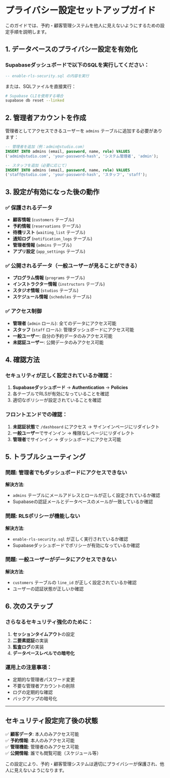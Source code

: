 # プライバシー設定セットアップガイド

このガイドでは、予約・顧客管理システムを他人に見えないようにするための設定手順を説明します。

## 1. データベースのプライバシー設定を有効化

### Supabaseダッシュボードで以下のSQLを実行してください：

```sql
-- enable-rls-security.sql の内容を実行
```

または、SQLファイルを直接実行：

```bash
# Supabase CLIを使用する場合
supabase db reset --linked
```

## 2. 管理者アカウントを作成

管理者としてアクセスできるユーザーを `admins` テーブルに追加する必要があります：

```sql
-- 管理者を追加（例：admin@studio.com）
INSERT INTO admins (email, password, name, role) VALUES 
('admin@studio.com', 'your-password-hash', 'システム管理者', 'admin');

-- スタッフを追加（必要に応じて）
INSERT INTO admins (email, password, name, role) VALUES 
('staff@studio.com', 'your-password-hash', 'スタッフ', 'staff');
```

## 3. 設定が有効になった後の動作

### ✅ 保護されるデータ
- **顧客情報** (`customers` テーブル)
- **予約情報** (`reservations` テーブル)
- **待機リスト** (`waiting_list` テーブル)
- **通知ログ** (`notification_logs` テーブル)
- **管理者情報** (`admins` テーブル)
- **アプリ設定** (`app_settings` テーブル)

### ✅ 公開されるデータ（一般ユーザーが見ることができる）
- **プログラム情報** (`programs` テーブル)
- **インストラクター情報** (`instructors` テーブル)
- **スタジオ情報** (`studios` テーブル)
- **スケジュール情報** (`schedules` テーブル)

### ✅ アクセス制御
- **管理者** (`admin` ロール): 全てのデータにアクセス可能
- **スタッフ** (`staff` ロール): 管理ダッシュボードにアクセス可能
- **一般ユーザー**: 自分の予約データのみアクセス可能
- **未認証ユーザー**: 公開データのみアクセス可能

## 4. 確認方法

### セキュリティが正しく設定されているか確認：

1. **Supabaseダッシュボード** → **Authentication** → **Policies**
2. 各テーブルでRLSが有効になっていることを確認
3. 適切なポリシーが設定されていることを確認

### フロントエンドでの確認：

1. **未認証状態**で `/dashboard` にアクセス → サインインページにリダイレクト
2. **一般ユーザー**でサインイン → 権限なしページにリダイレクト
3. **管理者**でサインイン → ダッシュボードにアクセス可能

## 5. トラブルシューティング

### 問題: 管理者でもダッシュボードにアクセスできない
**解決方法**: 
- `admins` テーブルにメールアドレスとロールが正しく設定されているか確認
- Supabaseの認証メールとデータベースのメールが一致しているか確認

### 問題: RLSポリシーが機能しない
**解決方法**:
- `enable-rls-security.sql` が正しく実行されているか確認
- Supabaseダッシュボードでポリシーが有効になっているか確認

### 問題: 一般ユーザーがデータにアクセスできない
**解決方法**:
- `customers` テーブルの `line_id` が正しく設定されているか確認
- ユーザーの認証状態が正しいか確認

## 6. 次のステップ

### さらなるセキュリティ強化のために：

1. **セッションタイムアウト**の設定
2. **二要素認証**の実装
3. **監査ログ**の実装
4. **データベースレベルでの暗号化**

### 運用上の注意事項：

- 定期的な管理者パスワード変更
- 不要な管理者アカウントの削除
- ログの定期的な確認
- バックアップの暗号化

---

## セキュリティ設定完了後の状態

✅ **顧客データ**: 本人のみアクセス可能  
✅ **予約情報**: 本人のみアクセス可能  
✅ **管理機能**: 管理者のみアクセス可能  
✅ **公開情報**: 誰でも閲覧可能（スケジュール等）  

この設定により、予約・顧客管理システムは適切にプライバシーが保護され、他人に見えないようになります。